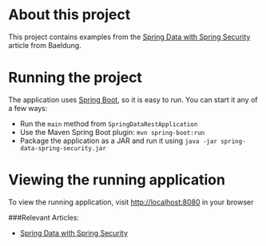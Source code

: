 # About this project
This project contains examples from the [Spring Data with Spring Security](http://www.baeldung.com/spring-data-with-spring-security) article from Baeldung.

# Running the project
The application uses [Spring Boot](http://projects.spring.io/spring-boot/), so it is easy to run. You can start it any of a few ways:
* Run the `main` method from `SpringDataRestApplication`
* Use the Maven Spring Boot plugin: `mvn spring-boot:run`
* Package the application as a JAR and run it using `java -jar spring-data-spring-security.jar`

# Viewing the running application
To view the running application, visit [http://localhost:8080](http://localhost:8080) in your browser

###Relevant Articles:
- [Spring Data with Spring Security](http://www.baeldung.com/spring-data-with-spring-security)

